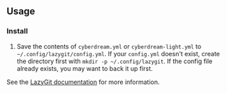 ## Usage

### Install

1. Save the contents of `cyberdream.yml` or `cyberdream-light.yml` to `~/.config/lazygit/config.yml`. If your `config.yml` doesn't exist, create the directory first with `mkdir -p ~/.config/lazygit`. If the config file already exists, you may want to back it up first.

See the [LazyGit documentation](https://github.com/jesseduffield/lazygit/blob/master/docs/Config.md) for more information.
